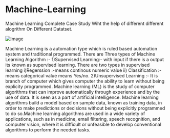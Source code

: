 # Machine-Learning
Machine Learning Complete Case Study
Wiht the help of different different alogrithm
On Different Datatset.

![image](https://user-images.githubusercontent.com/96537904/158200973-517b726b-731e-4048-ae9c-424abf3009fa.png)


Machine Learning is a automation type which is ruled based automation system and traditional programmed.
There are Three types of Machine Learning Algorithm :-
1)Supervised Learning:- with input if there is a output its known as supervised learning. There are two types in supervised learning i)Regerssion :-means continous numeric value ii) Classification :-means categorical value means Yes/no.
2)Unsupervised Learning :-
It is branch of computer which gives computer the ability to learn without being explicity programmed.
Machine learning (ML) is the study of computer algorithms that can improve automatically through experience and by the use of data. It is seen as a part of artificial 
intelligence. Machine learning algorithms build a model based on sample data, known as training data, in order to make predictions or decisions without being explicitly programmed 
to do so.Machine learning algorithms are used in a wide variety of applications, such as in medicine, email filtering, speech recognition, and computer vision, where it is 
difficult or unfeasible to develop conventional algorithms to perform the needed tasks.
